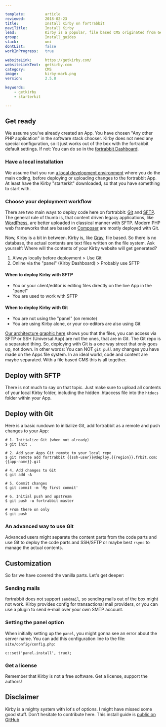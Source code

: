 ```yaml
---

template:         article
reviewed:         2018-02-23
title:            Install Kirby on fortrabbit
naviTitle:        Install Kirby
lead:             Kirby is a popular, file based CMS originated from Germany (YEAH!). Learn here how to install and tune Kirby on fortrabbit.
group:            Install_guides
stack:            uni
dontList:         false
workInProgress:   true

websiteLink:      https://getkirby.com/
websiteLinkText:  getkirby.com
category:         CMS
image:            kirby-mark.png
version:          2.5.8

keywords:
    - getkirby
    - starterkit

---
```


## Get ready

We assume you've already created an App. You have chosen "Any other PHP application" in the software stack chooser. Kirby does not need any special configuration, so it just works out of the box with the fortrabbit default settings. If not: You can do so in the [fortrabbit Dashboard](/dashboard). 

### Have a local installation

We assume that you run [a local development environment](/local-development) where you do the main coding, before deploying or uploading changes to the fortrabbit App. At least have the Kirby "starterkit" downloaded, so that you have something to start with.

### Choose your deployment workflow

There are two main ways to deploy code here on fortrabbit: [Git](/git-deployment) and [SFTP](/sftp-uni). The general rule of thumb is, that content driven legacy applications, like [WordPress](/install-wordpress), are better uploaded in classical manner with SFTP. Modern PHP web frameworks that are based on [Composer](/composer) are mostly deployed with Git. 

Now, Kirby is a bit in between. Kirby is, like [Grav](/install-grav), file based. So there is no database, the actual contents are text files written on the file system. Ask yourself: Where will the contents of your Kirby website will get generated? 

1. Always locally before deployment  > Use Git
2. Online via the "panel" (Kirby Dashboard) > Probably use SFTP

#### When to deploy Kirby with SFTP

* You or your client/editor is editing files directly on the live App in the "panel"
* You are used to work with SFTP

#### When to deploy Kirby with Git

* You are not using the "panel" (on remote)
* You are using Kirby alone, or your co-editors are also using Git

[Our architecture graphic here](/deployment-methods-uni#toc-understanding-the-architecture) shows you that the files, you can access via SFTP or SSH (Universal App) are not the ones, that are in Git. The Git repo is a separated thing. So, deploying with Git is a one way street that only goes up, not down. In other words: You can NOT `git pull` any changes you have made on the Apps file system. In an ideal world, code and content are maybe separated. With a file based CMS this is all together.

## Deploy with SFTP

There is not much to say on that topic. Just make sure to upload all contents of your local Kirby folder, including the hidden .htaccess file into the `htdocs` folder within your App. 


## Deploy with Git

Here is a basic rundown to initialize Git, add fortrabbit as a remote and push changes to your App:

```
# 1. Initialize Git (when not already)
$ git init .

# 2. Add your Apps Git remote to your local repo
$ git remote add fortrabbit {{ssh-user}}@deploy.{{region}}.frbit.com:{{app-name}}.git

# 4. Add changes to Git
$ git add -A

# 5. Commit changes
$ git commit -m 'My first commit'

# 6. Initial push and upstream
$ git push -u fortrabbit master

# From there on only
$ git push
```

### An advanced way to use Git

Advanced users might separate the content parts from the code parts and use Git to deploy the code parts and SSH/SFTP or maybe best `rsync` to manage the actual contents.


## Customization

So far we have covered the vanilla parts. Let's get deeper:


### Sending mails

fortrabbit does not support `sendmail`, so sending mails out of the box might not work. Kirby provides config for transactional mail providers, or you can use a plugin to send e-mail over your own SMTP account.


### Setting the panel option

When initially setting up the `panel`, you might gonna see an error about the server name. You can add this configuration line to the file: `site/config/config.php`:

```
c::set('panel.install', true);
```

### Get a license

Remember that Kirby is not a free software. Get a license, support the authors!

## Disclaimer

Kirby is a mighty system with lot's of options. I might have missed some good stuff. Don't hesitate to contribute here. This install guide is [public on GitHub](https://github.com/fortrabbit/help/blob/master/docs/install-kirby-2)